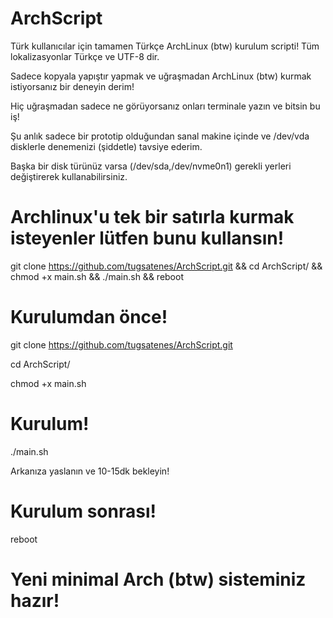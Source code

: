 # ArchScript

Türk kullanıcılar için tamamen Türkçe ArchLinux (btw) kurulum scripti! Tüm lokalizasyonlar Türkçe ve UTF-8 dir.

Sadece kopyala yapıştır yapmak ve uğraşmadan ArchLinux (btw) kurmak istiyorsanız bir deneyin derim!

Hiç uğraşmadan sadece ne görüyorsanız onları terminale yazın ve bitsin bu iş!

Şu anlık sadece bir prototip olduğundan sanal makine içinde ve /dev/vda disklerle denemenizi (şiddetle) tavsiye ederim. 

Başka bir disk türünüz varsa (/dev/sda,/dev/nvme0n1) gerekli yerleri değiştirerek kullanabilirsiniz.

# Archlinux'u tek bir satırla kurmak isteyenler lütfen bunu kullansın!

git clone https://github.com/tugsatenes/ArchScript.git && cd ArchScript/ && chmod +x main.sh && ./main.sh && reboot

# Kurulumdan önce!

git clone https://github.com/tugsatenes/ArchScript.git

cd ArchScript/

chmod +x main.sh

# Kurulum!

./main.sh

Arkanıza yaslanın ve 10-15dk bekleyin!

# Kurulum sonrası!

reboot

# Yeni minimal Arch (btw) sisteminiz hazır!

